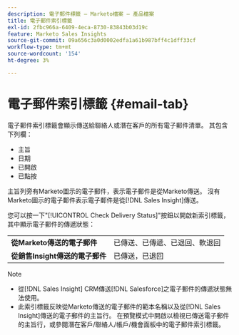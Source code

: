 ```yaml
---
description: 電子郵件標籤 — Marketo檔案 — 產品檔案
title: 電子郵件索引標籤
exl-id: 2fbc966a-6409-4eca-8730-83843b03d19c
feature: Marketo Sales Insights
source-git-commit: 09a656c3a0d0002edfa1a61b987bff4c1dff33cf
workflow-type: tm+mt
source-wordcount: '154'
ht-degree: 3%

---
```


# 電子郵件索引標籤 {#email-tab}

電子郵件索引標籤會顯示傳送給聯絡人或潛在客戶的所有電子郵件清單。 其包含下列欄：

* 主旨
* 日期
* 已開啟
* 已點按

主旨列旁有Marketo圖示的電子郵件，表示電子郵件是從Marketo傳送。 沒有Marketo圖示的電子郵件表示電子郵件是從[!DNL Sales Insight]傳送。

您可以按一下&quot;[!UICONTROL Check Delivery Status]&quot;按鈕以開啟新索引標籤，其中顯示電子郵件的傳遞狀態：

<table>
 <tbody>
  <tr>
   <td><strong>從Marketo傳送的電子郵件</strong></td>
   <td>已傳送、已傳遞、已退回、軟退回</td>
  </tr>
  <tr>
   <td><strong>從銷售Insight傳送的電子郵件</strong></td>
   <td>已傳送，已退回</td>
  </tr>
 </tbody>
</table>

>[!NOTE]
>
>* 從[!DNL Sales Insight] CRM傳送[!DNL Salesforce]之電子郵件的傳遞狀態無法使用。
>* 此索引標籤反映從Marketo傳送的電子郵件的範本名稱以及從[!DNL Sales Insight]傳送的電子郵件的主旨行。 在預覽模式中開啟以檢視已傳送電子郵件的主旨行，或參閱潛在客戶/聯絡人/帳戶/機會面板中的電子郵件索引標籤。
